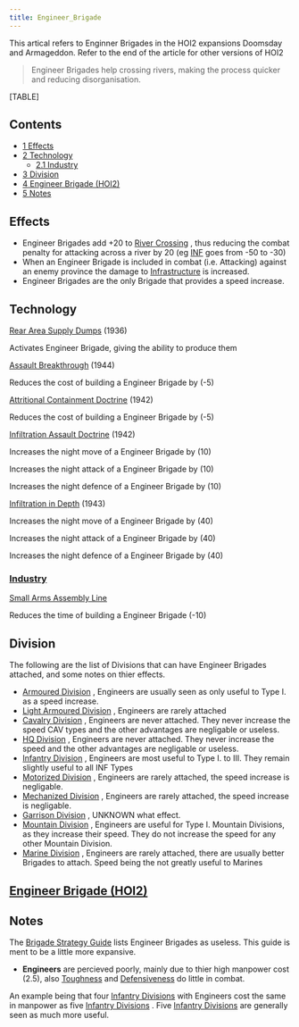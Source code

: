 ```yaml
---
title: Engineer_Brigade
---
```

This artical refers to Enginner Brigades in the HOI2 expansions Doomsday
and Armageddon. Refer to the end of the article for other versions of
HOI2

> Engineer Brigades help crossing rivers, making the process quicker and
> reducing disorganisation.

[TABLE]

## Contents

-   [ 1 Effects ](#Effects)
-   [ 2 Technology ](#Technology)
    -   [ 2.1 Industry ](#Industry)
-   [ 3 Division ](#Division)
-   [ 4 Engineer Brigade (HOI2) ](#Engineer_Brigade_.28HOI2.29)
-   [ 5 Notes ](#Notes)

##  Effects 

-   Engineer Brigades add +20 to [River
    Crossing](/wiki/index.php?title=River_Crossing&action=edit&redlink=1 "River Crossing (page does not exist)")
    , thus reducing the combat penalty for attacking across a river by
    20 (eg
    [INF](/wiki/index.php?title=INF&action=edit&redlink=1 "INF (page does not exist)")
    goes from -50 to -30)
-   When an Engineer Brigade is included in combat (i.e. Attacking)
    against an enemy province the damage to
    [Infrastructure](/wiki/index.php?title=Infrastructure&action=edit&redlink=1 "Infrastructure (page does not exist)")
    is increased.
-   Engineer Brigades are the only Brigade that provides a speed
    increase.

##  Technology 

[Rear Area Supply
Dumps](/wiki/index.php?title=Rear_Area_Supply_Dumps&action=edit&redlink=1 "Rear Area Supply Dumps (page does not exist)")
(1936)

Activates Engineer Brigade, giving the ability to produce them

[Assault
Breakthrough](/wiki/index.php?title=Assault_Breakthrough&action=edit&redlink=1 "Assault Breakthrough (page does not exist)")
(1944)

Reduces the cost of building a Engineer Brigade by (-5)

[Attritional Containment
Doctrine](/wiki/index.php?title=Attritional_Containment_Doctrine&action=edit&redlink=1 "Attritional Containment Doctrine (page does not exist)")
(1942)

Reduces the cost of building a Engineer Brigade by (-5)

[Infiltration Assault
Doctrine](/wiki/index.php?title=Infiltration_Assault_Doctrine&action=edit&redlink=1 "Infiltration Assault Doctrine (page does not exist)")
(1942)

Increases the night move of a Engineer Brigade by (10)

Increases the night attack of a Engineer Brigade by (10)

Increases the night defence of a Engineer Brigade by (10)

[Infiltration in
Depth](/wiki/index.php?title=Infiltration_in_Depth&action=edit&redlink=1 "Infiltration in Depth (page does not exist)")
(1943)

Increases the night move of a Engineer Brigade by (40)

Increases the night attack of a Engineer Brigade by (40)

Increases the night defence of a Engineer Brigade by (40)

###  [Industry](/wiki/index.php?title=Industry&action=edit&redlink=1 "Industry (page does not exist)") 

[Small Arms Assembly
Line](/wiki/index.php?title=Small_Arms_Assembly_Line&action=edit&redlink=1 "Small Arms Assembly Line (page does not exist)")

Reduces the time of building a Engineer Brigade (-10)

##  Division 

The following are the list of Divisions that can have Engineer Brigades
attached, and some notes on thier effects.

-   [Armoured
    Division](/wiki/index.php?title=Armoured_Division&action=edit&redlink=1 "Armoured Division (page does not exist)")
    , Engineers are usually seen as only useful to Type I. as a speed
    increase.
-   [Light Armoured
    Division](/wiki/index.php?title=Light_Armoured_Division&action=edit&redlink=1 "Light Armoured Division (page does not exist)")
    , Engineers are rarely attached
-   [Cavalry Division](/wiki/Cavalry_Division "Cavalry Division") ,
    Engineers are never attached. They never increase the speed CAV
    types and the other advantages are negligable or useless.
-   [HQ Division](/wiki/HQ_Division "HQ Division") , Engineers are never
    attached. They never increase the speed and the other advantages are
    negligable or useless.
-   [Infantry Division](/wiki/Infantry_Division "Infantry Division") ,
    Engineers are most useful to Type I. to III. They remain slightly
    useful to all INF Types
-   [Motorized Division](/wiki/Motorized_Division "Motorized Division")
    , Engineers are rarely attached, the speed increase is negligable.
-   [Mechanized
    Division](/wiki/Mechanized_Division "Mechanized Division") ,
    Engineers are rarely attached, the speed increase is negligable.
-   [Garrison Division](/wiki/Garrison_Division "Garrison Division") ,
    UNKNOWN what effect.
-   [Mountain Division](/wiki/Mountain_Division "Mountain Division") ,
    Engineers are useful for Type I. Mountain Divisions, as they
    increase their speed. They do not increase the speed for any other
    Mountain Division.
-   [Marine Division](/wiki/Marine_Division "Marine Division") ,
    Engineers are rarely attached, there are usually better Brigades to
    attach. Speed being the not greatly useful to Marines

##    [Engineer Brigade (HOI2)](/wiki/Engineer_Brigade_(HOI2) "Engineer Brigade (HOI2)") 

##  Notes 

The [Brigade Strategy
Guide](/wiki/Brigade_Strategy_Guide "Brigade Strategy Guide") lists
Engineer Brigades as useless. This guide is ment to be a little more
expansive.

-   **Engineers** are percieved poorly, mainly due to thier high
    manpower cost (2.5), also
    [Toughness](/wiki/index.php?title=Toughness&action=edit&redlink=1 "Toughness (page does not exist)")
    and
    [Defensiveness](/wiki/index.php?title=Defensiveness&action=edit&redlink=1 "Defensiveness (page does not exist)")
    do little in combat.

An example being that four [Infantry
Divisions](/wiki/Infantry_Division "Infantry Division") with Engineers
cost the same in manpower as five [Infantry
Divisions](/wiki/Infantry_Division "Infantry Division") . Five [Infantry
Divisions](/wiki/Infantry_Division "Infantry Division") are generally
seen as much more useful.
